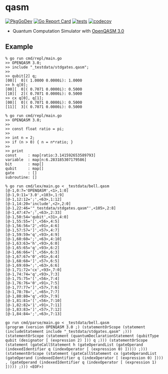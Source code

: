 # qasm

[![PkgGoDev](https://pkg.go.dev/badge/github.com/itsubaki/qasm)](https://pkg.go.dev/github.com/itsubaki/qasm)
[![Go Report Card](https://goreportcard.com/badge/github.com/itsubaki/qasm?style=flat-square)](https://goreportcard.com/report/github.com/itsubaki/qasm)
[![tests](https://github.com/itsubaki/qasm/workflows/tests/badge.svg)](https://github.com/itsubaki/qasm/actions)
[![codecov](https://codecov.io/gh/itsubaki/qasm/branch/main/graph/badge.svg?token=94KAQTK9KT)](https://codecov.io/gh/itsubaki/qasm)

- Quantum Computation Simulator with [OpenQASM 3.0](https://openqasm.com)

## Example

```shell
% go run cmd/repl/main.go                       
>> OPENQASM 3.0;
>> include "_testdata/stdgates.qasm";
>> 
>> qubit[2] q;
[00][  0]( 1.0000 0.0000i): 1.0000
>> h q[0];
[00][  0]( 0.7071 0.0000i): 0.5000
[10][  2]( 0.7071 0.0000i): 0.5000
>> cx q[0], q[1];
[00][  0]( 0.7071 0.0000i): 0.5000
[11][  3]( 0.7071 0.0000i): 0.5000
```

```shell
% go run cmd/repl/main.go
>> OPENQASM 3.0;
>> 
>> const float ratio = pi;
>> 
>> int n = 2;
>> if (n > 0) { n = n*ratio; }
>>
>> print
const     : map[ratio:3.141592653589793]
variable  : map[n:6.283185307179586]
bit       : map[]
qubit     : map[]
gate      : []
subroutine: []
```

```shell
% go run cmd/lex/main.go < _testdata/bell.qasm
[@-1,0:7='OPENQASM',<1>,1:0]
[@-1,9:11='3.0',<103>,1:9]
[@-1,12:12=';',<63>,1:12]
[@-1,14:20='include',<2>,2:0]
[@-1,22:46='"_testdata/stdgates.qasm"',<105>,2:8]
[@-1,47:47=';',<63>,2:33]
[@-1,50:54='qubit',<31>,4:0]
[@-1,55:55='[',<56>,4:5]
[@-1,56:56='2',<91>,4:6]
[@-1,57:57=']',<57>,4:7]
[@-1,59:59='q',<93>,4:9]
[@-1,60:60=';',<63>,4:10]
[@-1,63:63='h',<93>,6:0]
[@-1,65:65='q',<93>,6:2]
[@-1,66:66='[',<56>,6:3]
[@-1,67:67='0',<91>,6:4]
[@-1,68:68=']',<57>,6:5]
[@-1,69:69=';',<63>,6:6]
[@-1,71:72='cx',<93>,7:0]
[@-1,74:74='q',<93>,7:3]
[@-1,75:75='[',<56>,7:4]
[@-1,76:76='0',<91>,7:5]
[@-1,77:77=']',<57>,7:6]
[@-1,78:78=',',<65>,7:7]
[@-1,80:80='q',<93>,7:9]
[@-1,81:81='[',<56>,7:10]
[@-1,82:82='1',<91>,7:11]
[@-1,83:83=']',<57>,7:12]
[@-1,84:84=';',<63>,7:13]
```

```shell
go run cmd/parse/main.go < _testdata/bell.qasm
(program (version OPENQASM 3.0 ;) (statementOrScope (statement (includeStatement include "_testdata/stdgates.qasm" ;))) (statementOrScope (statement (quantumDeclarationStatement (qubitType qubit (designator [ (expression 2) ])) q ;))) (statementOrScope (statement (gateCallStatement h (gateOperandList (gateOperand (indexedIdentifier q (indexOperator [ (expression 0) ])))) ;))) (statementOrScope (statement (gateCallStatement cx (gateOperandList (gateOperand (indexedIdentifier q (indexOperator [ (expression 0) ]))) , (gateOperand (indexedIdentifier q (indexOperator [ (expression 1) ])))) ;))) <EOF>)
```
